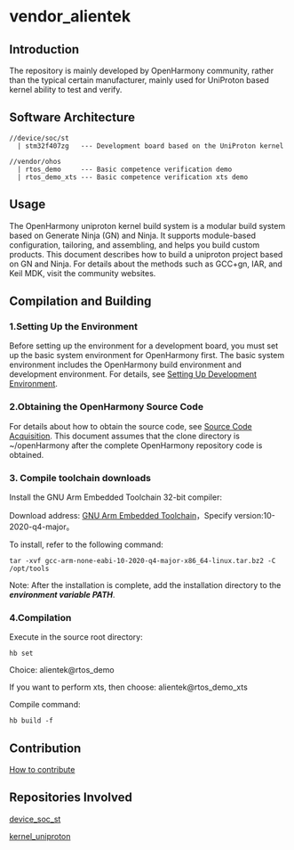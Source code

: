 # vendor_alientek

## Introduction

The repository is mainly developed by OpenHarmony community, rather than the typical certain manufacturer, mainly used for UniProton based kernel ability to test and verify.

## Software Architecture
```
//device/soc/st
  | stm32f407zg   --- Development board based on the UniProton kernel

//vendor/ohos
  | rtos_demo     --- Basic competence verification demo
  | rtos_demo_xts --- Basic competence verification xts demo
```

## Usage

The OpenHarmony uniproton kernel build system is a modular build system based on Generate Ninja (GN) and Ninja. It supports module-based configuration, tailoring, and assembling, and helps you build custom products. This document describes how to build a uniproton project based on GN and Ninja. For details about the methods such as GCC+gn, IAR, and Keil MDK, visit the community websites.

## Compilation and Building

### 1.Setting Up the Environment

Before setting up the environment for a development board, you must set up the basic system environment for OpenHarmony first. The basic system environment includes the OpenHarmony build environment and development environment. For details, see [Setting Up Development Environment](https://gitee.com/openharmony/docs/blob/master/en/device-dev/quick-start/Readme-EN.md).

### 2.Obtaining the OpenHarmony Source Code

For details about how to obtain the source code, see [Source Code Acquisition](https://gitee.com/openharmony/docs/blob/HEAD/en/device-dev/get-code/sourcecode-acquire.md). This document assumes that the clone directory is ~/openHarmony after the complete OpenHarmony repository code is obtained.

### 3. Compile toolchain downloads

Install the GNU Arm Embedded Toolchain 32-bit compiler:

Download address: [GNU Arm Embedded Toolchain](https://developer.arm.com/downloads/-/gnu-rm)，Specify version:10-2020-q4-major。

To install, refer to the following command:

```
tar -xvf gcc-arm-none-eabi-10-2020-q4-major-x86_64-linux.tar.bz2 -C /opt/tools
```

Note: After the installation is complete, add the installation directory to the ***environment variable PATH***.

### 4.Compilation

Execute in the source root directory:
```
hb set
```

Choice: alientek@rtos_demo

If you want to perform xts, then choose: alientek@rtos_demo_xts

Compile command:
```
hb build -f
```

## Contribution

[How to contribute](https://gitee.com/openharmony/docs/blob/HEAD/en/contribute/how-to-contribute.md)

## Repositories Involved

[device_soc_st](https://gitee.com/openharmony/device_soc_st)

[kernel_uniproton](https://gitee.com/openharmony-sig/kernel_uniproton)
